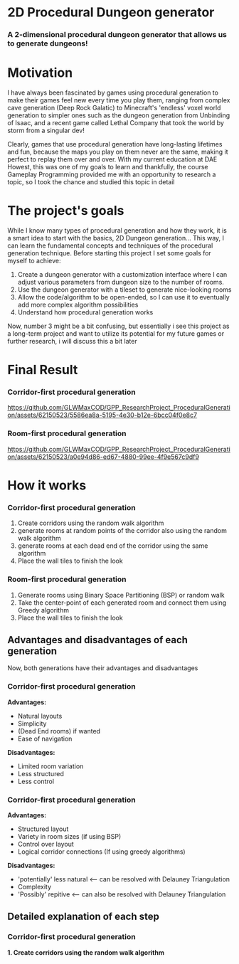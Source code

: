 # 2D Procedural Dungeon generator

### A 2-dimensional procedural dungeon generator that allows us to generate dungeons!

# Motivation

I have always been fascinated by games using procedural generation to make their games feel new every time you play them, ranging from complex cave generation (Deep Rock Galatic) to Minecraft's 'endless' voxel world generation to simpler ones such as the dungeon generation from Unbinding of Isaac, and a recent game called Lethal Company that took the world by storm from a singular dev!

Clearly, games that use procedural generation have long-lasting lifetimes and fun, because the maps you play on them never are the same, making it perfect to replay them over and over. With my current education at DAE Howest, this was one of my goals to learn and thankfully, the course Gameplay Programming provided me with an opportunity to research a topic, so I took the chance and studied this topic in detail

# The project's goals

While I know many types of procedural generation and how they work, it is a smart idea to start with the basics, 2D Dungeon generation...
This way, I can learn the fundamental concepts and techniques of the procedural generation technique. Before starting this project I set some goals for myself to achieve:

1. Create a dungeon generator with a customization interface where I can adjust various parameters from dungeon size to the number of rooms.
2. Use the dungeon generator with a tileset to generate nice-looking rooms
3. Allow the code/algorithm to be open-ended, so I can use it to eventually add more complex algorithm possibilities
4. Understand how procedural generation works

Now, number 3 might be a bit confusing, but essentially i see this project as a long-term project and want to utilize its potential for my future games or further research, i will discuss this a bit later

# Final Result

### Corridor-first procedural generation
https://github.com/GLWMaxCOD/GPP_ResearchProject_ProceduralGeneration/assets/62150523/5586ea8a-5195-4e30-b12e-6bcc04f0e8c7

### Room-first procedural generation
https://github.com/GLWMaxCOD/GPP_ResearchProject_ProceduralGeneration/assets/62150523/a0e94d86-ed67-4880-99ee-4f9e567c9df9

# How it works

### Corridor-first procedural generation
1. Create corridors using the random walk algorithm
2. generate rooms at random points of the corridor also using the random walk algorithm
3. generate rooms at each dead end of the corridor using the same algorithm
4. Place the wall tiles to finish the look

### Room-first procedural generation
1. Generate rooms using Binary Space Partitioning (BSP) or random walk
2. Take the center-point of each generated room and connect them using Greedy algorithm
3. Place the wall tiles to finish the look

## Advantages and disadvantages of each generation
Now, both generations have their advantages and disadvantages

### Corridor-first procedural generation
**Advantages:**
- Natural layouts
- Simplicity
- (Dead End rooms) if wanted
- Ease of navigation

**Disadvantages:**
- Limited room variation
- Less structured
- Less control

### Corridor-first procedural generation
**Advantages:**
- Structured layout
- Variety in room sizes (if using BSP)
- Control over layout
- Logical corridor connections (If using greedy algorithms)

**Disadvantages:**
- 'potentially' less natural <-- can be resolved with Delauney Triangulation
- Complexity
- 'Possibly' repitive <-- can also be resolved with Delauney Triangulation

## Detailed explanation of each step
### Corridor-first procedural generation
**1. Create corridors using the random walk algorithm**

